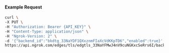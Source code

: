 <!-- Code generated for API Clients. DO NOT EDIT. -->

#### Example Request

```bash
curl \
-X PUT \
-H "Authorization: Bearer {API_KEY}" \
-H "Content-Type: application/json" \
-H "Ngrok-Version: 2" \
-d '{"backend_id":"bkdtg_33NaYDF1QXxznmFIaXcVdKKpTD6","enabled":true}' \
https://api.ngrok.com/edges/tls/edgtls_33NaYFMwJ4nV9cuNGKxcSeRrs6I/backend
```
